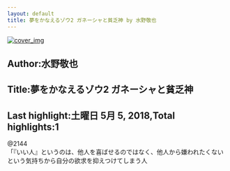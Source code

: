 ```yaml
---
layout: default
title: 夢をかなえるゾウ2 ガネーシャと貧乏神 by 水野敬也
---
```


[![cover_img](http://images-jp.amazon.com/images/P/B00CHIL9KS.09.MZZZZZZZ.jpg)](https://www.amazon.co.jp/dp/B00CHIL9KS)  
## Author:水野敬也  
## Title:夢をかなえるゾウ2 ガネーシャと貧乏神  
## Last highlight:土曜日 5月 5, 2018,Total highlights:1  
  
@2144  
「『いい人』というのは、他人を喜ばせるのではなく、他人から嫌われたくないという気持ちから自分の欲求を抑えつけてしまう人  